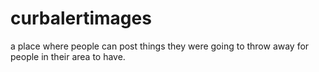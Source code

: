 # curbalertimages
a place where people can post things they were going to throw away for people in their area to have.
